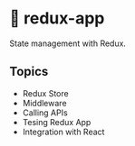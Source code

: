 # 💬 redux-app

State management with Redux.

## Topics

- Redux Store
- Middleware
- Calling APIs
- Tesing Redux App
- Integration with React
